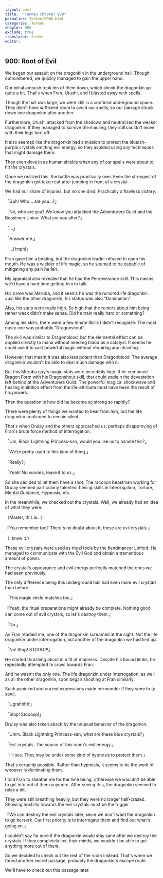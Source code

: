 ```yaml
---
layout: post
title:  "TenKen Chapter 900"
permalink: Tenken/0900.html
categories: TenKen
chapter: 900
exclude: true
translator: Seeker
editor: 
---
```

<h2>900: Root of Evil</h2>

We began our assault on the dragonkin in the underground hall. Though outnumbered, we quickly managed to gain the upper hand.

Our initial ambush took ten of them down, which shook the dragonkin up quite a bit. That's when Fran, Urushi, and I blasted away with spells.

Though the hall was large, we were still in a confined underground space. They didn't have sufficient room to avoid our spells, so our barrage struck down one dragonkin after another.

Furthermore, Urushi attacked from the shadows and neutralized the weaker dragonkin. If they managed to survive the mauling, they still couldn't move with their legs torn off.

It also seemed like the dragonkin had a mission to protect the blueish-purple crystals emitting evil energy, so they avoided using any techniques that might damage them.

They even dove in as human shields when any of our spells were about to hit the crystals.

Once we realized this, the battle was practically over. Even the strongest of the dragonkin got taken out after jumping in front of a crystal.

We had our share of injuries, but no one died. Practically a flawless victory.

「Guh! Who... are you...?」

「No, who are you? We know you attacked the Adventurers Guild and the Beastmen Union. What are you after?」

「...」

「Answer me.」

「...Hmph!」

Fran gave him a beating, but the dragonkin leader refused to open his mouth. He was a wielder of life magic, so he seemed to be capable of mitigating any pain he felt.

My appraisal also revealed that he had the Perseverance skill. This means we'd have a hard time getting him to talk.

His name was Meruba, and it seems he was the rumored life dragonkin. Just like the other dragonkin, his status was also "Domination".

Also, his stats were really high. So high that the rumors about him being rather weak didn't make sense. Did he train really hard or something?

Among his skills, there were a few Innate Skills I didn't recognize. The most nasty one was probably "Dragonshout".

The skill was similar to Dragonblood, but the elemental effect can be applied directly to mana without needing blood as a catalyst. It seems he could use it to cast powerful magic without requiring any chanting.

However, that meant it was also less potent than Dragonblood. The average dragonkin wouldn't be able to deal much damage with it.

But this Meruba guy's magic stats were incredibly high. If he combined Dragon Form with his Dragonshout skill, that could explain the devastation left behind at the Adventurers Guild. The powerful magical shockwave and healing inhibition effect from the life-attribute must have been the result of his powers.

Then the question is how did he become so strong so rapidly?

There were plenty of things we wanted to hear from him, but the life dragonkin continued to remain silent.

That's when Drulay and the others approached us, perhaps disapproving of Fran's brute force method of interrogation.

「Um, Black Lightning Princess-san, would you like us to handle this?」

「We're pretty used to this kind of thing.」

「Really?」

「Yeah! No worries, leave it to us.」

So she decided to let them have a shot. The raccoon beastman working for Drulay seemed particularly talented, having skills in Interrogation, Torture, Mental Guidance, Hypnosis, etc.

In the meanwhile, we checked out the crystals. Well, we already had an idea of what they were.

（Master, this is...）

『You remember too? There's no doubt about it, these are evil crystals.』

（I knew it.）

These evil crystals were used as ritual tools by the fiendmancer Linford. He managed to communicate with the Evil God and obtain a tremendous amount of power.

The crystal's appearance and evil energy perfectly matched the ones we had seen previously.

The only difference being this underground hall had even more evil crystals than before.

「This magic circle matches too.」

『Yeah, the ritual preparations might already be complete. Nothing good can come out of evil crystals, so let's destroy them.』

「Nn.」

As Fran readied me, one of the dragonkin screamed at the sight. Not the life dragonkin under interrogation, but another of the dragonkin we had tied up.

「No! Stop! STOOOP!」

He started thrashing about in a fit of madness. Despite his bound limbs, he repeatedly attempted to crawl towards Fran.

And he wasn't the only one. The life dragonkin under interrogation, as well as all the other dragonkin, soon began shouting at Fran similarly.

Such panicked and crazed expressions made me wonder if they were truly sane.

「Ugrahhhh!」

「Stop! Stoooop!」

Drulay was also taken aback by the unusual behavior of the dragonkin.

「Umm. Black Lightning Princess-san, what are these blue crystals?」

「Evil crystals. The source of this room's evil energy.」

「I-I see. They may be under some kind of hypnosis to protect them.」

That's certainly possible. Rather than hypnosis, it seems to be the work of whoever is dominating them.

I told Fran to sheathe me for the time being, otherwise we wouldn't be able to get info out of them anymore. After seeing this, the dragonkin seemed to relax a bit.

They were still breathing heavily, but they were no longer half-crazed. Showing hostility towards the evil crystals must be the trigger.

『We can destroy the evil crystals later, since we don't want the dragonkin to go berserk. Our first priority is to interrogate them and find out what's going on.』

I couldn't say for sure if the dragonkin would stay sane after we destroy the crystals. If they completely lost their minds, we wouldn't be able to get anything more out of them.

So we decided to check out the rest of the room instead. That's when we found another secret passage, probably the dragonkin's escape route.

We'll have to check out this passage later.



